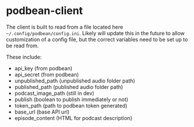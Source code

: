 # podbean-client
The client is built to read from a file located here `~/.config/podbean/config.ini`. Likely will update this in the future to allow customization of a config file, but the correct variables need to be set up to be read from.

These include:
- api_key (from podbean)
- api_secret (from podbean)
- unpublished_path (unpublished audio folder path)
- published_path (published audio folder path)
- podcast_image_path (still in dev)
- publish (boolean to publish immediately or not)
- token_path (path to podbean token generated)
- base_url (base API url)
- episode_content (HTML for podcast description)
